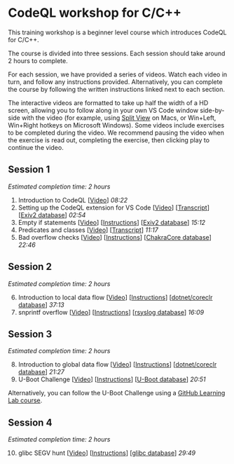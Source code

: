 # CodeQL workshop for C/C++

This training workshop is a beginner level course which introduces CodeQL for C/C++.

The course is divided into three sessions. Each session should take around 2 hours to complete.

For each session, we have provided a series of videos. Watch each video in turn, and follow any instructions provided. Alternatively, you can complete the course by following the written instructions linked next to each section.

The interactive videos are formatted to take up half the width of a HD screen, allowing you to follow along in your own VS Code window side-by-side with the video (for example, using [Split View](https://youtu.be/cYGrlEtqaVw) on Macs, or Win+Left, Win+Right hotkeys on Microsoft Windows). Some videos include exercises to be completed during the video. We recommend pausing the video when the exercise is read out, completing the exercise, then clicking play to continue the video.

## Session 1

_Estimated completion time: 2 hours_

1. Introduction to CodeQL [[Video](https://drive.google.com/file/d/1DdyD5PGy6LeV2urnitiiwWeBVyNHy20G/view?usp=sharing)] _08:22_
2. Setting up the CodeQL extension for VS Code [[Video](https://drive.google.com/file/d/1bS5DzKhQzofejr-ZgnbYaezucjhKgqgc/view?usp=sharing)] [[Transcript](https://gist.github.com/lcartey/01621ac40d9b20279966413962165916)] [[Exiv2 database](http://downloads.lgtm.com/snapshots/cpp/exiv2/Exiv2_exiv2_b090f4d.zip)] _02:54_
3. Empty if statements [[Video](https://drive.google.com/file/d/1muud6R6Z5XUfE2r6MVyP71KyYYrOnAvr/view?usp=sharing)] [[Instructions](https://gist.github.com/lcartey/323731b3de439b2fad7b499fee83b842#file-codeql-workshop-cpp-empty-if-stmt-md)]  [[Exiv2 database](http://downloads.lgtm.com/snapshots/cpp/exiv2/Exiv2_exiv2_b090f4d.zip)] _15:12_
4. Predicates and classes [[Video](https://drive.google.com/file/d/14zShBCHYzU8TdcVPcNepZ7AGb9JwEu92/view?usp=sharing)] [[Transcript](https://gist.github.com/lcartey/323731b3de439b2fad7b499fee83b842#file-codeql-workshop-cpp-predicates-and-classes-md)]  _11:17_
5. Bad overflow checks [[Video](https://drive.google.com/file/d/1ts05movEiHC05wnZmSLzUNYybmVVBLPf/view?usp=sharing)] [[Instructions](https://gist.github.com/lcartey/37c452f9f4a6c56f9d3e0c4a54da27ce)] [[ChakraCore database](https://downloads.lgtm.com/snapshots/cpp/microsoft/chakracore/ChakraCore-revision-2017-April-12--18-13-26.zip)]  _22:46_


## Session 2

_Estimated completion time: 2 hours_

6. Introduction to local data flow [[Video](https://drive.google.com/file/d/1vTNFKYcAiGY-xurFUgg0hRDBBAKNt_9E/view?usp=sharing)] [[Instructions](https://gist.github.com/lcartey/db74e6041393062f9deef67456a229d3)]  [[dotnet/coreclr database](http://downloads.lgtm.com/snapshots/cpp/dotnet/coreclr/dotnet_coreclr_fbe0c77.zip)] _37:13_
7. snprintf overflow [[Video](https://drive.google.com/file/d/1zyu4AzKtqNKB-KR8MoHIh2ZflKgTzP5j/view?usp=sharing)] [[Instructions](https://gist.github.com/lcartey/e0455b5787d8d5745025090199348d37)] [[rsyslog database](https://downloads.lgtm.com/snapshots/cpp/rsyslog/rsyslog/rsyslog-all-revision-2018-April-27--14-12-31.zip)]  _16:09_

## Session 3

_Estimated completion time: 2 hours_

8. Introduction to global data flow [[Video](https://drive.google.com/file/d/11HAZoo_2ZcEezY4qlTWIFmad-VU82A-y/view?usp=sharing)] [[Instructions](https://gist.github.com/lcartey/a53ff1221f4a50aad639d35df8b2e99a)]  [[dotnet/coreclr database](http://downloads.lgtm.com/snapshots/cpp/dotnet/coreclr/dotnet_coreclr_fbe0c77.zip)] _21:27_
9. U-Boot Challenge [[Video](https://drive.google.com/file/d/1pXKQxuKLSJQOo0Kmwci-PUy8JTih5fCB/view?usp=sharing)] [[Instructions](https://gist.github.com/lcartey/1ccd2bdf1684501178db9183475d7dde)] [[U-Boot database](https://downloads.lgtm.com/snapshots/cpp/uboot/u-boot_u-boot_cpp-srcVersion_d0d07ba86afc8074d79e436b1ba4478fa0f0c1b5-dist_odasa-2019-07-25-linux64.zip)]  _20:51_

Alternatively, you can follow the U-Boot Challenge using a [GitHub Learning Lab course](https://lab.github.com/githubtraining/codeql-u-boot-challenge-(cc++)).

## Session 4

_Estimated completion time: 2 hours_

10.  glibc SEGV hunt [[Video](https://drive.google.com/file/d/1e7zgYsQqP6q1p3T1zBKXN6JetQeG7k5p/view?usp=sharing)] [[Instructions](https://gist.github.com/lcartey/0b00835ca44c35326ba82855824ad8c1)]  [[glibc database](https://downloads.lgtm.com/snapshots/cpp/GNU/glibc/bminor_glibc_cpp-srcVersion_333221862ecbebde60dd16e7ca17d26444e62f50-dist_odasa-lgtm-2019-04-08-af06f68-linux64.zip)] _29:49_
